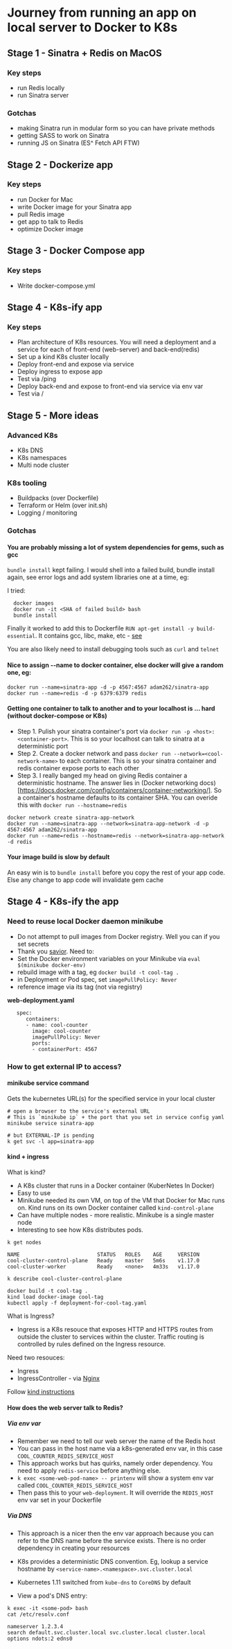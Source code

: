 # Journey from running an app on local server to Docker to K8s

## Stage 1 - Sinatra + Redis on MacOS
### Key steps
* run Redis locally
* run Sinatra server

### Gotchas
* making Sinatra run in modular form so you can have private methods
* getting SASS to work on Sinatra
* running JS on Sinatra (ES^ Fetch API FTW)

## Stage 2 - Dockerize app
### Key steps
* run Docker for Mac
* write Docker image for your Sinatra app
* pull Redis image
* get app to talk to Redis
* optimize Docker image

## Stage 3 - Docker Compose app
### Key steps
* Write docker-compose.yml

## Stage 4 - K8s-ify app
### Key steps
* Plan architecture of K8s resources. You will need a deployment and a service for each of front-end (web-server) and back-end(redis)
* Set up a kind K8s cluster locally
* Deploy front-end and expose via service
* Deploy ingress to expose app
* Test via /ping
* Deploy back-end and expose to front-end via service via env var
* Test via /

## Stage 5 - More ideas
### Advanced K8s
* K8s DNS
* K8s namespaces
* Multi node cluster

### K8s tooling
* Buildpacks (over Dockerfile)
* Terraform or Helm (over init.sh)
* Logging / monitoring

### Gotchas
#### You are probably missing a lot of system dependencies for gems, such as gcc 
`bundle install` kept failing. I would shell into a failed build, bundle install again, see error logs and add
system libraries one at a time, eg:

I tried:

```
  docker images
  docker run -it <SHA of failed build> bash
  bundle install
```

Finally it worked to add this to Dockerfile `RUN apt-get install -y build-essential`. It contains gcc, libc, make, etc - [see](https://packages.debian.org/sid/build-essential)

You are also likely need to install debugging tools such as `curl` and `telnet`

#### Nice to assign --name to docker container, else docker will give a random one, eg:
```
docker run --name=sinatra-app -d -p 4567:4567 adam262/sinatra-app
docker run --name=redis -d -p 6379:6379 redis
``` 

#### Getting one container to talk to another and to your localhost is ... hard (without docker-compose or K8s)
* Step 1. Pulish your sinatra container's port via `docker run -p <host>:<container-port>`. This is so your localhost can talk to sinatra at a deterministic port
* Step 2. Create a docker network and pass `docker run --network=<cool-network-name>` to each container. This is so your sinatra container and redis container expose ports to each other
* Step 3. I really banged my head on giving Redis container a deterministic hostname.  The answer lies in (Docker networking docs) [https://docs.docker.com/config/containers/container-networking/]. So a container's hostname defaults to its container SHA. You can overide this with `docker run --hostname=redis`

```
docker network create sinatra-app-network
docker run --name=sinatra-app --network=sinatra-app-network -d -p 4567:4567 adam262/sinatra-app
docker run --name=redis --hostname=redis --network=sinatra-app-network -d redis
```

#### Your image build is slow by default
An easy win is to `bundle install` before you copy the rest of your app code. Else any change to app code will invalidate gem cache

## Stage 4 - K8s-ify the app
### Need to reuse local Docker daemon minikube
* Do not attempt to pull images from Docker registry. Well you can if you set secrets
* Thank you [savior](https://stackoverflow.com/questions/42564058/how-to-use-local-docker-images-with-minikube). Need to:
* Set the Docker environment variables on your Minikube via `eval $(minikube docker-env)`
* rebuild image with a tag, eg `docker build -t cool-tag .`
* in Deployment or Pod spec, set `imagePullPolicy: Never`
* reference image via its tag (not via registry)

**web-deployment.yaml**
```
   spec:
      containers:
      - name: cool-counter
        image: cool-counter
        imagePullPolicy: Never
        ports:
        - containerPort: 4567
```

### How to get external IP to access?
#### minikube service command 
Gets the kubernetes URL(s) for the specified service in your local cluster
```
# open a browser to the service's external URL
# This is `minikube ip` + the port that you set in service config yaml 
minikube service sinatra-app

# but EXTERNAL-IP is pending
k get svc -l app=sinatra-app
``` 

#### kind + ingress
What is kind?

* A K8s cluster that runs in a Docker container (KuberNetes In Docker)
* Easy to use
* Minikube needed its own VM, on top of the VM that Docker for Mac runs on. Kind runs on its own Docker container called `kind-control-plane`
* Can have multiple nodes - more realistic. Minikube is a single master node
* Interesting to see how K8s distributes pods.

```
k get nodes

NAME                         STATUS   ROLES    AGE     VERSION
cool-cluster-control-plane   Ready    master   5m6s    v1.17.0
cool-cluster-worker          Ready    <none>   4m33s   v1.17.0

k describe cool-cluster-control-plane
```

```
docker build -t cool-tag .
kind load docker-image cool-tag
kubectl apply -f deployment-for-cool-tag.yaml
```

What is Ingress?

* Ingress is a K8s resouce that exposes HTTP and HTTPS routes from outside the cluster to services within the cluster. Traffic routing is controlled by rules defined on the Ingress resource.

Need two resouces:

* Ingress
* IngressController - via [Nginx](https://kubernetes.github.io/ingress-nginx/)

Follow [kind instructions](https://kind.sigs.k8s.io/docs/user/ingress/)

#### How does the web server talk to Redis?
##### Via env var
* Remember we need to tell our web server the name of the Redis host
* You can pass in the host name via a k8s-generated env var, in this case `COOL_COUNTER_REDIS_SERVICE_HOST`
* This approach works but has quirks, namely order dependency. You need to apply `redis-service` before anything else. 
* `k exec <some-web-pod-name> -- printenv` will show a system env var called `COOL_COUNTER_REDIS_SERVICE_HOST`
* Then pass this to your `web-deployment`. It will override the `REDIS_HOST` env var set in your Dockerfile  

##### Via DNS
* This approach is a nicer then the env var approach because you can refer to the DNS name before the service exists. There is no order dependency in creating your resources
* K8s provides a deterministic DNS convention. Eg, lookup a service hostname by `<service-name>.<namespace>.svc.cluster.local`
* Kubernetes 1.11 switched from `kube-dns` to `CoreDNS` by default

* View a pod's DNS entry:
```
k exec -it <some-pod> bash
cat /etc/resolv.conf

nameserver 1.2.3.4
search default.svc.cluster.local svc.cluster.local cluster.local
options ndots:2 edns0
```
